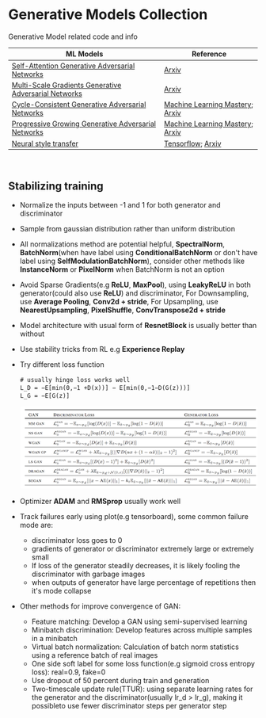 # Generative Models Collection
Generative Model related code and info

| ML Models  | Reference |
| ------------- | ------------- |
| [Self-Attention Generative Adversarial Networks](SAGAN.py) | [Arxiv](https://arxiv.org/abs/1805.08318) |
| [Multi-Scale Gradients Generative Adversarial Networks](MSGGAN.py) | [Arxiv](https://arxiv.org/abs/1903.06048) |
| [Cycle-Consistent Generative Adversarial Networks](CycleGAN.py) | [Machine Learning Mastery](https://machinelearningmastery.com/cyclegan-tutorial-with-keras/); [Arxiv](https://arxiv.org/abs/1703.10593) |
| [Progressive Growing Generative Adversarial Networks](PGGAN.py) | [Machine Learning Mastery](https://machinelearningmastery.com/how-to-train-a-progressive-growing-gan-in-keras-for-synthesizing-faces/); [Arxiv](https://arxiv.org/abs/1710.10196) |
| [Neural style transfer](NST.py) | [Tensorflow](https://www.tensorflow.org/tutorials/generative/style_transfer); [Arxiv](https://arxiv.org/abs/1508.06576) |

<br>

## Stabilizing training
* Normalize the inputs between -1 and 1 for both generator and discriminator

* Sample from gaussian distribution rather than uniform distribution

* All normalizations method are potential helpful, **SpectralNorm**, **BatchNorm**(when have label using **ConditionalBatchNorm** or don't have label using **SelfModulationBatchNorm**), consider other methods like **InstanceNorm** or **PixelNorm** when BatchNorm is not an option

* Avoid Sparse Gradients(e.g **ReLU**, **MaxPool**), using **LeakyReLU** in both generator(could also use **ReLU**) and discriminator, For Downsampling, use **Average Pooling**, **Conv2d + stride**, For Upsampling, use **NearestUpsampling**, **PixelShuffle**, **ConvTranspose2d + stride**

* Model architecture with usual form of **ResnetBlock** is usually better than without

* Use stability tricks from RL e.g **Experience Replay**

* Try different loss function

    ```
    # usually hinge loss works well
    L_D = −E[min(0,−1 +D(x))] − E[min(0,−1−D(G(z)))]
    L_G = −E[G(z)]
    ```
    ![](Summary-of-Different-GAN-Loss-Functions.png)

* Optimizer **ADAM** and **RMSprop** usually work well

* Track failures early using plot(e.g tensorboard), some common failure mode are:   
    * discriminator loss goes to 0
    * gradients of generator or discriminator extremely large or extremely small
    * If loss of the generator steadily decreases, it is likely fooling the discriminator with garbage images
    * when outputs of generator have large percentage of repetitions then it's mode collapse

* Other methods for improve convergence of GAN: 
    * Feature matching: Develop a GAN using semi-supervised learning
    * Minibatch discrimination: Develop features across multiple samples in a minibatch
    * Virtual batch normalization: Calculation of batch norm statistics using a reference batch of real images
    * One side soft label for some loss function(e.g sigmoid cross entropy loss): real=0.9, fake=0
    * Use dropout of 50 percent during train and generation
    * Two-timescale update rule(TTUR): using separate learning rates for the generator and the discriminator(usually lr_d > lr_g), making it possibleto use fewer discriminator steps per generator step
